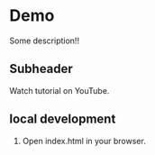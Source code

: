 # Demo

Some description!!


## Subheader

Watch tutorial on YouTube.


## local development

1. Open index.html in your browser.
